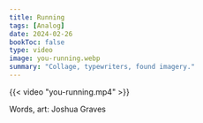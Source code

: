 ```yaml
---
title: Running
tags: [Analog]
date: 2024-02-26
bookToc: false
type: video
image: you-running.webp
summary: "Collage, typewriters, found imagery."
---
```

{{< video "you-running.mp4" >}}

Words, art: Joshua Graves